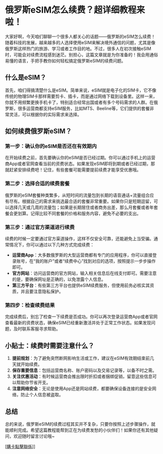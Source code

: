 # 俄罗斯eSIM怎么续费？超详细教程来啦！

大家好啊，今天咱们聊聊一个很多人都关心的话题——俄罗斯的eSIM怎么续费！随着科技的发展，越来越多的人选择使用eSIM来解决境外通信的问题，尤其是像俄罗斯这样热门的旅游、学习或者工作目的地。不过，很多人在初次接触eSIM时，可能会对续费流程感到迷茫。别担心，这篇文章就是为你准备的！我会用通俗易懂的语言，手把手教你如何轻松搞定俄罗斯eSIM的续费问题。

## 什么是eSIM？

首先，咱们得搞清楚什么是eSIM。简单来说，eSIM就是电子化的SIM卡，它不像传统的物理SIM卡那样需要剪卡、插卡，而是通过网络下载到设备里。这样一来，你就不用频繁更换手机卡了，特别适合经常出国或者有多个号码需求的人群。在俄罗斯，很多运营商都支持eSIM服务，比如MTS、Beeline等，它们提供的套餐非常灵活，可以根据你的实际需求来选择。

## 如何续费俄罗斯eSIM？

### 第一步：确认你的eSIM是否还在有效期内

在开始续费之前，首先要确认你的eSIM是否已经过期。你可以通过手机上的运营商App或者官网查看当前的资费状态。如果发现eSIM即将到期或者已经过期，那就赶紧安排续费吧！记住，有些套餐可能需要提前续费才能享受优惠哦。

### 第二步：选择合适的续费套餐

俄罗斯的eSIM套餐种类繁多，从短时间的流量包到长期的语音通话+流量组合应有尽有。根据自己的需求来挑选最合适的套餐非常重要。如果你只是短期逗留，可以选择几天或几周的流量包；如果是长期居住或者商务出差，那么月套餐或者年套餐会更划算。记得比较不同套餐的价格和服务内容，避免不必要的支出。

### 第三步：通过官方渠道进行续费

续费的时候一定要通过官方渠道操作，这样不仅安全可靠，还能避免上当受骗。通常情况下，你可以通过以下几种方式完成续费：

- **运营商App**：大多数俄罗斯的大型运营商都有专门的应用程序，你可以直接登录账号，在“我的账户”或者“续费中心”找到对应的选项，按照提示一步步操作即可。
- **官方网站**：访问运营商的官方网站，输入相关信息后在线支付即可。需要注意的是，要确保网址是正确的，以免泄露个人信息。
- **第三方平台**：有些第三方平台也提供eSIM续费服务，但使用前务必核实其资质，并且要注意隐私保护。

### 第四步：检查续费结果

完成续费后，别忘了检查一下续费是否成功。你可以再次登录运营商App或者官网查看最新的资费状态，确保eSIM已经重新激活并处于正常工作状态。如果发现问题，及时联系客服寻求帮助。

## 小贴士：续费时需要注意什么？

1. **提前规划**：为了避免突然断网影响生活或工作，建议在eSIM有效期结束前几天就开始续费。
2. **保存重要信息**：包括运营商名称、账户密码以及交易记录等，以备不时之需。
3. **关注优惠活动**：有时候运营商会推出限时折扣或者捆绑促销，留意这些信息可以帮助你节省开支。
4. **注意网络安全**：无论是使用App还是网站续费，都要确保设备连接的是安全网络，防止个人信息被盗取。

## 总结

总的来说，俄罗斯eSIM的续费过程其实并不复杂，只要你按照上述步骤操作，就能顺利完成。希望这篇教程能帮到正在为续费发愁的小伙伴们！如果你还有其他疑问，欢迎随时留言讨论哦~

[[購卡點擊聯係](https://t.me/s/SXDXQF)]]